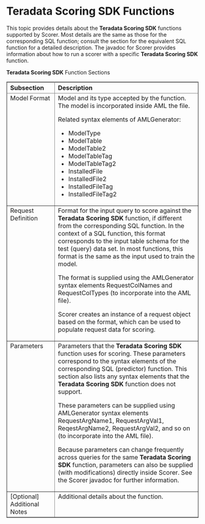 <html><head></head><body id="ror1507752594652"><h1 class="title topictitle1" id="ariaid-title1">Teradata Scoring SDK Functions</h1><div class="body refbody"><div class="section" id="ror1507752594652__section_N1000E_N1000C_N10001">
<p class="p">This topic provides details about the <span><b>Teradata Scoring SDK</b></span> functions supported by Scorer. Most details are the same as those for the corresponding SQL function; consult the section for the equivalent SQL function for a detailed description. The javadoc for Scorer provides information about how to run a scorer with a specific <span><b>Teradata Scoring SDK</b></span> function.</p><div class="tablenoborder"><table cellpadding="4" cellspacing="0" summary="" id="ror1507752594652__table_rkr_rtv_scb" class="table" frame="border" border="1" rules="all"><div class="caption"><span><span><b>Teradata Scoring SDK</b></span> Function Sections</span></div><colgroup span="1"><col style="width:25%" span="1"></col><col style="width:75%" span="1"></col></colgroup><thead class="thead" style="text-align:left;"><tr class="row"><th class="entry cellrowborder" style="vertical-align:top;" id="d228061e31" rowspan="1" colspan="1">Subsection</th><th class="entry cellrowborder" style="vertical-align:top;" id="d228061e33" rowspan="1" colspan="1">Description</th></tr></thead><tbody class="tbody"><tr class="row"><td class="entry cellrowborder" style="vertical-align:top;" headers="d228061e31" rowspan="1" colspan="1">Model Format</td><td class="entry cellrowborder" style="vertical-align:top;" headers="d228061e33" rowspan="1" colspan="1">Model and its type accepted by the function. The model is incorporated inside AML the file. 
<p class="p">Related syntax elements of AMLGenerator:</p>
<ul class="ul" id="ror1507752594652__ul_frq_15v_scb">
<li class="li">ModelType</li>
<li class="li">ModelTable</li>
<li class="li">ModelTable2</li>
<li class="li">ModelTableTag</li>
<li class="li">ModelTableTag2</li>
<li class="li">InstalledFile</li>
<li class="li">InstalledFile2</li>
<li class="li">InstalledFileTag</li>
<li class="li">InstalledFileTag2</li></ul></td></tr><tr class="row"><td class="entry cellrowborder" style="vertical-align:top;" headers="d228061e31" rowspan="1" colspan="1">Request Definition</td><td class="entry cellrowborder" style="vertical-align:top;" headers="d228061e33" rowspan="1" colspan="1">Format for the input query to score against the <span><b>Teradata Scoring SDK</b></span> function, if different from the corresponding SQL function. In the context of a SQL function, this format corresponds to the input table schema for the test (query) data set. In most functions, this format is the same as the input used to train the model.
<p class="p">The format is supplied using the AMLGenerator syntax elements RequestColNames and RequestColTypes (to incorporate into the AML file).</p>
<p class="p">Scorer creates an instance of a request object based on the format, which can be used to populate request data for scoring.</p></td></tr><tr class="row"><td class="entry cellrowborder" style="vertical-align:top;" headers="d228061e31" rowspan="1" colspan="1">Parameters</td><td class="entry cellrowborder" style="vertical-align:top;" headers="d228061e33" rowspan="1" colspan="1">Parameters that the <span><b>Teradata Scoring SDK</b></span> function uses for scoring. These parameters correspond to the syntax elements of the corresponding SQL (predictor) function. This section also lists any syntax elements that the <span><b>Teradata Scoring SDK</b></span> function does not support. 
<p class="p">These parameters can be supplied using AMLGenerator syntax elements RequestArgName1, RequestArgVal1, ReqestArgName2, RequestArgVal2, and so on (to incorporate into the AML file).</p>
<p class="p">Because parameters can change frequently across queries for the same <span><b>Teradata Scoring SDK</b></span> function, parameters can also be supplied (with modifications) directly inside Scorer. See the Scorer javadoc for further information.</p></td></tr><tr class="row"><td class="entry cellrowborder" style="vertical-align:top;" headers="d228061e31" rowspan="1" colspan="1">[Optional] Additional Notes</td><td class="entry cellrowborder" style="vertical-align:top;" headers="d228061e33" rowspan="1" colspan="1">Additional details about the function.</td></tr></tbody></table></div></div></div></body></html>
